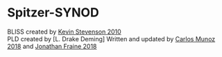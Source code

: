 # Spitzer-SYNOD
BLISS created by [Kevin Stevenson 2010](https://github.com/kevin218/)  
PLD created by [L. Drake Deming]
Written and updated by [Carlos Munoz 2018](https://github.com/munozcar) and [Jonathan Fraine 2018](https://github.com/exowanderer)  
